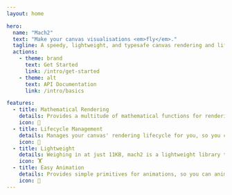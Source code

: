```yaml
---
layout: home

hero:
  name: "Mach2"
  text: "Make your canvas visualisations <em>fly</em>."
  tagline: A speedy, lightweight, and typesafe canvas rendering and lifecycle management library.
  actions:
    - theme: brand
      text: Get Started
      link: /intro/get-started
    - theme: alt
      text: API Documentation
      link: /intro/basics

features:
  - title: Mathematical Rendering
    details: Provides a multitude of mathematical functions for rendering, and allows you to graph them with ease.
    icon: 📐
  - title: Lifecycle Management
    details: Manages your canvas' rendering lifecycle for you, so you can focus on what you want to draw.
    icon: 🔄
  - title: Lightweight
    details: Weighing in at just 11KB, mach2 is a lightweight library that won't slow down your website.
    icon: 🏋
  - title: Easy Animation
    details: Provides simple primitives for animations, so you can animate your renderings.
    icon: 🎨
---
```


